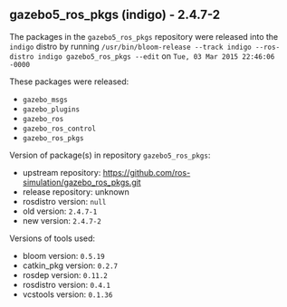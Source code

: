 ## gazebo5_ros_pkgs (indigo) - 2.4.7-2

The packages in the `gazebo5_ros_pkgs` repository were released into the `indigo` distro by running `/usr/bin/bloom-release --track indigo --ros-distro indigo gazebo5_ros_pkgs --edit` on `Tue, 03 Mar 2015 22:46:06 -0000`

These packages were released:
- `gazebo_msgs`
- `gazebo_plugins`
- `gazebo_ros`
- `gazebo_ros_control`
- `gazebo_ros_pkgs`

Version of package(s) in repository `gazebo5_ros_pkgs`:
- upstream repository: https://github.com/ros-simulation/gazebo_ros_pkgs.git
- release repository: unknown
- rosdistro version: `null`
- old version: `2.4.7-1`
- new version: `2.4.7-2`

Versions of tools used:
- bloom version: `0.5.19`
- catkin_pkg version: `0.2.7`
- rosdep version: `0.11.2`
- rosdistro version: `0.4.1`
- vcstools version: `0.1.36`


